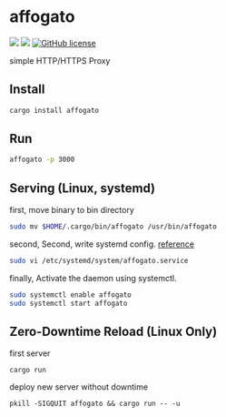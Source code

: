 # affogato

![](https://img.shields.io/badge/language-Rust-red) ![](https://img.shields.io/badge/version-0.1.0-brightgreen) [![GitHub license](https://img.shields.io/badge/license-MIT-blue.svg)](https://github.com/myyrakle/affogato/blob/master/LICENSE)

simple HTTP/HTTPS Proxy

## Install 

```bash
cargo install affogato
```

## Run 

```bash 
affogato -p 3000
```

## Serving (Linux, systemd)

first, move binary to bin directory
```bash
sudo mv $HOME/.cargo/bin/affogato /usr/bin/affogato
```

second, Second, write systemd config. [reference](./affogato.service)
```bash
sudo vi /etc/systemd/system/affogato.service
```

finally, Activate the daemon using systemctl.
```bash
sudo systemctl enable affogato
sudo systemctl start affogato
```

## Zero-Downtime Reload (Linux Only)

first server 
```
cargo run 
```

deploy new server without downtime
```
pkill -SIGQUIT affogato && cargo run -- -u
```